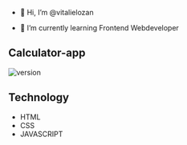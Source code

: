 - 👋 Hi, I’m @vitalielozan

- 🌱 I’m currently learning Frontend Webdeveloper

## Calculator-app

<img alt="version" src="https://img.shields.io/badge/version-1.0.0-blue.svg?cacheSeconds=2592000" />

## Technology

- HTML
- CSS
- JAVASCRIPT
